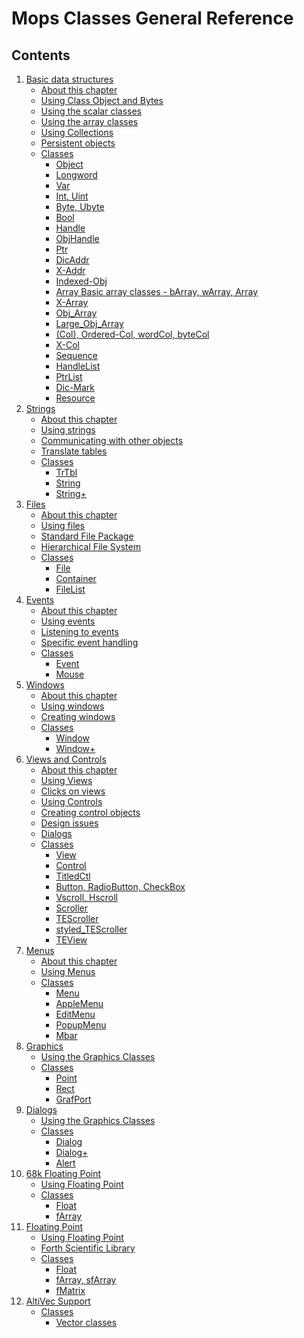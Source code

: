 Mops Classes General Reference
==============================

Contents
--------

1.  [Basic data structures](Classes_1)
    -   [About this chapter](Classes_1#About_this_chapter)
    -   [Using Class Object and
        Bytes](Classes_1#Using_Class_Object_and_Bytes)
    -   [Using the scalar
        classes](Classes_1#Using_the_scalar_classes)
    -   [Using the array
        classes](Classes_1#Using_the_array_classes)
    -   [Using Collections](Classes_1#Using_Collections)
    -   [Persistent objects](Classes_1#Persistent_objects)
    -   [Classes](Classes_1#Classes)
        -   [Object](Classes_1#Object)
        -   [Longword](Classes_1#Longword)
        -   [Var](Classes_1#Var)
        -   [Int, Uint](Classes_1#Int,_Uint)
        -   [Byte, Ubyte](Classes_1#Byte,_Ubyte)
        -   [Bool](Classes_1#Bool)
        -   [Handle](Classes_1#Handle)
        -   [ObjHandle](Classes_1#ObjHandle)
        -   [Ptr](Classes_1#Ptr)
        -   [DicAddr](Classes_1#DicAddr)
        -   [X-Addr](Classes_1#X-Addr)
        -   [Indexed-Obj](Classes_1#Indexed-Obj)
        -   [Array Basic array classes - bArray, wArray,
            Array](Classes_1#Basic_array_classes_-_bArray,_wArray,_Array)
        -   [X-Array](Classes_1#X-Array)
        -   [Obj\_Array](Classes_1#Obj_Array)
        -   [Large\_Obj\_Array](Classes_1#Large_Obj_Array)
        -   [(Col), Ordered-Col, wordCol,
            byteCol](Classes_1#(Col),_Ordered-Col,_wordCol,_byteCol)
        -   [X-Col](Classes_1#X-Col)
        -   [Sequence](Classes_1#Sequence)
        -   [HandleList](Classes_1#HandleList)
        -   [PtrList](Classes_1#PtrList)
        -   [Dic-Mark](Classes_1#Dic-Mark)
        -   [Resource](Classes_1#Resource)
2.  [Strings](Classes_2)
    -   [About this chapter](Classes_2#About_this_chapter)
    -   [Using strings](Classes_2#Using_strings)
    -   [Communicating with other
        objects](Classes_2#Communicating_with_other_objects)
    -   [Translate tables](Classes_2#Translate_tables)
    -   [Classes](Classes_2#Classes)
        -   [TrTbl](Classes_2#TrTbl)
        -   [String](Classes_2#String)
        -   [String+](Classes_2#String&#43;)
3.  [Files](Classes_3)
    -   [About this chapter](Classes_3#About_this_chapter)
    -   [Using files ](Classes_3#Using_files)
    -   [Standard File
        Package](Classes_3#Standard_File_Package)
    -   [Hierarchical File
        System](Classes_3#Hierarchical_File_System)
    -   [Classes](Classes_3#Classes)
        -   [File](Classes_3#File)
        -   [Container](Classes_3#Container)
        -   [FileList](Classes_3#FileList)
4.  [Events](Classes_4)
    -   [About this chapter](Classes_4#About_this_chapter)
    -   [Using events](Classes_4#Using_events)
    -   [Listening to events](Classes_4#Listening_to_events)
    -   [Specific event
        handling](Classes_4#Specific_event_handling)
    -   [Classes](Classes_4#Classes)
        -   [Event](Classes_4#Event)
        -   [Mouse](Classes_4#Mouse)
5.  [Windows](Classes_5)
    -   [About this chapter](Classes_5#About_this_chapter)
    -   [Using windows](Classes_5#Using_windows)
    -   [Creating windows](Classes_5#Creating_windows)
    -   [Classes](Classes_5#Classes)
        -   [Window](Classes_5#Window)
        -   [Window+](Classes_5#Window&#43;)
6.  [Views and Controls](Classes_6)
    -   [About this chapter](Classes_6#About_this_chapter)
    -   [Using Views ](Classes_6#Using_Views)
    -   [Clicks on views](Classes_6#Clicks_on_views)
    -   [Using Controls](Classes_6#Using_Controls)
    -   [Creating control
        objects](Classes_6#Creating_control_objects)
    -   [Design issues](Classes_6#Design_issues)
    -   [Dialogs](Classes_6#Dialogs)
    -   [Classes](Classes_6#Classes)
        -   [View](Classes_6#View)
        -   [Control](Classes_6#Control)
        -   [TitledCtl](Classes_6#TitledCtl)
        -   [Button, RadioButton, CheckBox](Classes_6#Button)
        -   [Vscroll, Hscroll](Classes_6#Vscroll)
        -   [Scroller](Classes_6#Scroller)
        -   [TEScroller](Classes_6#TEScroller)
        -   [styled\_TEScroller](Classes_6#styled)
        -   [TEView](Classes_6#TEView)
7.  [Menus](Classes_7)
    -   [About this chapter](Classes_7#About_this_chapter)
    -   [Using Menus](Classes_7#Using_Menus)
    -   [Classes](Classes_7#Classes)
        -   [Menu](Classes_7#Menu)
        -   [AppleMenu](Classes_7#AppleMenu)
        -   [EditMenu](Classes_7#EditMenu)
        -   [PopupMenu](Classes_7#PopupMenu)
        -   [Mbar](Classes_7#Mbar)
8.  [Graphics](Classes_8)
    -   [Using the Graphics Classes](Classes_8#Using)
    -   [Classes](Classes_8#Classes)
        -   [Point](Classes_8#Point)
        -   [Rect](Classes_8#Rect)
        -   [GrafPort](Classes_8#GrafPort)
9.  [Dialogs](Classes_9)
    -   [Using the Graphics Classes](Classes_9#Using)
    -   [Classes](Classes_9#Classes)
        -   [Dialog](Classes_9#Dialog)
        -   [Dialog+](Classes_9#DialogP)
        -   [Alert](Classes_9#Alert)
10. [68k Floating Point](Classes_10)
    -   [Using Floating Point](Classes_10#Using)
    -   [Classes](Classes_10#Classes)
        -   [Float](Classes_10#Float)
        -   [fArray](Classes_10#fArray)
11. [Floating Point](Classes_11)
    -   [Using Floating Point](Classes_11#Using)
    -   [Forth Scientific Library](Classes_11#Scientific)
    -   [Classes](Classes_11#Classes)
        -   [Float](Classes_11#Float)
        -   [fArray, sfArray](Classes_11#fArray)
        -   [fMatrix](Classes_11#fMatrix)
12. [AltiVec Support](Classes_12)
    -   [Classes](Classes_12#Classes)
        -   [Vector classes](Classes_12#Vector)



